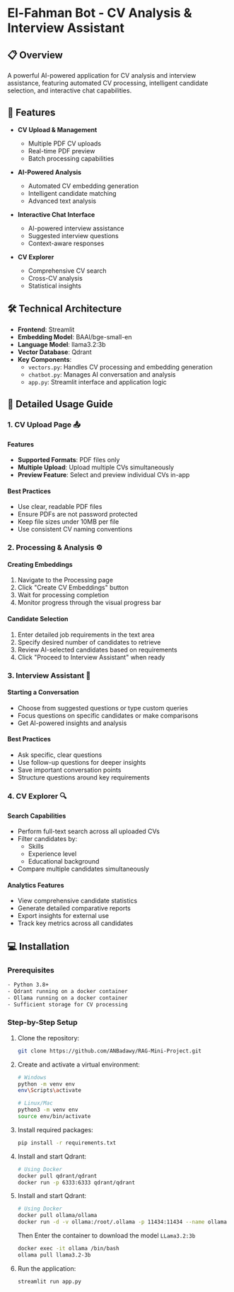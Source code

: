 # El-Fahman Bot - CV Analysis & Interview Assistant

## 📋 Overview
A powerful AI-powered application for CV analysis and interview assistance, featuring automated CV processing, intelligent candidate selection, and interactive chat capabilities.

## 🚀 Features
- **CV Upload & Management**
  - Multiple PDF CV uploads
  - Real-time PDF preview
  - Batch processing capabilities

- **AI-Powered Analysis**
  - Automated CV embedding generation
  - Intelligent candidate matching
  - Advanced text analysis

- **Interactive Chat Interface**
  - AI-powered interview assistance
  - Suggested interview questions
  - Context-aware responses

- **CV Explorer**
  - Comprehensive CV search
  - Cross-CV analysis
  - Statistical insights

## 🛠️ Technical Architecture
- **Frontend**: Streamlit
- **Embedding Model**: BAAI/bge-small-en
- **Language Model**: llama3.2:3b
- **Vector Database**: Qdrant
- **Key Components**:
  - `vectors.py`: Handles CV processing and embedding generation
  - `chatbot.py`: Manages AI conversation and analysis
  - `app.py`: Streamlit interface and application logic


## 📖 Detailed Usage Guide

### 1. CV Upload Page 📤

#### Features
- **Supported Formats**: PDF files only
- **Multiple Upload**: Upload multiple CVs simultaneously
- **Preview Feature**: Select and preview individual CVs in-app

#### Best Practices
- Use clear, readable PDF files
- Ensure PDFs are not password protected
- Keep file sizes under 10MB per file
- Use consistent CV naming conventions

### 2. Processing & Analysis ⚙️

#### Creating Embeddings
1. Navigate to the Processing page
2. Click "Create CV Embeddings" button
3. Wait for processing completion
4. Monitor progress through the visual progress bar

#### Candidate Selection
1. Enter detailed job requirements in the text area
2. Specify desired number of candidates to retrieve
3. Review AI-selected candidates based on requirements
4. Click "Proceed to Interview Assistant" when ready

### 3. Interview Assistant 💬

#### Starting a Conversation
- Choose from suggested questions or type custom queries
- Focus questions on specific candidates or make comparisons
- Get AI-powered insights and analysis

#### Best Practices
- Ask specific, clear questions
- Use follow-up questions for deeper insights
- Save important conversation points
- Structure questions around key requirements

### 4. CV Explorer 🔍

#### Search Capabilities
- Perform full-text search across all uploaded CVs
- Filter candidates by:
  - Skills
  - Experience level
  - Educational background
- Compare multiple candidates simultaneously

#### Analytics Features
- View comprehensive candidate statistics
- Generate detailed comparative reports
- Export insights for external use
- Track key metrics across all candidates

## 💻 Installation

### Prerequisites
```bash
- Python 3.8+
- Qdrant running on a docker container
- Ollama running on a docker container
- Sufficient storage for CV processing
```

### Step-by-Step Setup

1. Clone the repository:
    ```bash
    git clone https://github.com/ANBadawy/RAG-Mini-Project.git
    ```
2. Create and activate a virtual environment:
    ```bash
    # Windows
    python -m venv env
    env\Scripts\activate

    # Linux/Mac
    python3 -m venv env
    source env/bin/activate
    ```
3. Install required packages:
    ```bash
    pip install -r requirements.txt
    ```

4. Install and start Qdrant:
    ```bash
    # Using Docker
    docker pull qdrant/qdrant
    docker run -p 6333:6333 qdrant/qdrant
    ```
5. Install and start Qdrant:
    ```bash
    # Using Docker
    docker pull ollama/ollama
    docker run -d -v ollama:/root/.ollama -p 11434:11434 --name ollama ollama/ollama
    ```
    Then Enter the container to download the model `LLama3.2:3b`
    ```bash
    docker exec -it ollama /bin/bash
    ollama pull llama3.2-3b
    ```
6. Run the application:
    ```bash
    streamlit run app.py
    ```

